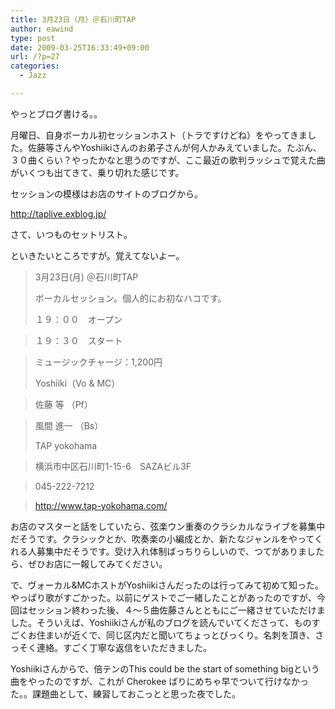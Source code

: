 ```yaml
---
title: 3月23日（月）＠石川町TAP
author: eawind
type: post
date: 2009-03-25T16:33:49+09:00
url: /?p=27
categories:
  - Jazz

---
```

やっとブログ書ける。。

月曜日、自身ボーカル初セッションホスト（トラですけどね）をやってきました。佐藤等さんやYoshiikiさんのお弟子さんが何人かみえていました。たぶん、３０曲くらい？やったかなと思うのですが、ここ最近の歌判ラッシュで覚えた曲がいくつも出てきて、乗り切れた感じです。

セッションの模様はお店のサイトのブログから。
  
  
<a href="http://taplive.exblog.jp/" target="_blank">http://<wbr>taplive<wbr>.exblog<wbr>.jp/</a>

さて、いつものセットリスト。

といきたいところですが。覚えてないよー。

> 3月23日(月) ＠石川町TAP
> 
> ボーカルセッション。個人的にお初なハコです。
> 
> １９：００　オープン
  
>   
> １９：３０　スタート
  
>   
> ミュージックチャージ：1,200円
> 
> Yoshiiki（Vo & MC）
  
>   
> 佐藤 等 （Pf）
  
>   
> 風間 進一 （Bs）
> 
> TAP yokohama
  
>   
> 横浜市中区石川町1-15-6　SAZAビル3F
  
>   
> 045-222-7212
  
>   
> <a href="http://r.tabelog.com/kanagawa/A1401/A140105/14013918/" target="_blank">http://www.tap-yokohama.com/</a>

お店のマスターと話をしていたら、弦楽ウン重奏のクラシカルなライブを募集中だそうです。クラシックとか、吹奏楽の小編成とか、新たなジャンルをやってくれる人募集中だそうです。受け入れ体制ばっちりらしいので、つてがありましたら、ぜひお店に一報してみてください。

で、ヴォーカル&MCホストがYoshiikiさんだったのは行ってみて初めて知った。やっぱり歌がすごかった。以前にゲストでご一緒したことがあったのですが、今回はセッション終わった後、４〜５曲佐藤さんとともにご一緒させていただけました。そういえば、Yoshiikiさんが私のブログを読んでいてくださって、ものすごくお住まいが近くで、同じ区内だと聞いてちょっとびっくり。名刺を頂き、さっそく連絡。すごく丁寧な返信をいただきました。

Yoshiikiさんからで、倍テンのThis could be the start of something bigという曲をやったのですが、これが Cherokee ばりにめちゃ早でついて行けなかった。。課題曲として、練習しておこっとと思った夜でした。
